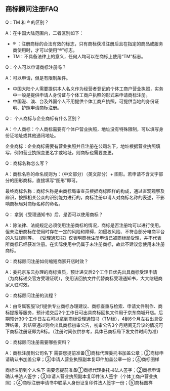 ## 商标顾问注册FAQ

Q：TM 和 ® 的区别？

A：在中国大陆范围内，二者区别如下：

- ® ：注册商标的合法有效的标志，只有商标获准注册后且在指定的商品或服务商使用时，才可以使用“®”标志。
- TM：不具备法律上的意义，任何人均可以在商标上使用“TM”标志。

Q：个人可以申请商标注册吗？

A：可以申请，但是有限制条件。

- 中国大陆个人需要提供本人名义作为经营者登记的个体工商户营业执照，实务中一般是提供申请人身份证与个体工商户执照的形式来申请商标注册。
- 中国港、澳、台及外国个人不用提供个体工商户执照，可提供当地的身份证明、护照申请商标注册。

Q： 个人商标与企业商标有什么区别？

A：个人商标：个人商标需要有个体户营业执照，地址没有特殊限制，可以填写身份证地址或其他通讯地址。

企业商标：企业商标需要有营业执照并且注册在公司名下，地址根据营业执照填写，例如营业执照变更名字或地址，则商标也需要变更。

Q：商标名称怎么写？

A：商标名称的命名规则为：（中文部分）（英文部分）+ 图形。若申请不含文字部分的图形商标，直接填写“图形”即可。

最终商标名称：商标名称是由商标局审查员根据商标图样的构成，通过直观观察及辨识，按照相关公众的识别能力进行的，商标注册申请人对商标名称的表述，不影响商标局对商标名称的命名。

Q： 拿到《受理通知书》后，是否可以使用商标？

A：除法律、法规规定必须使用注册商标的情况，商标是否注册均可以进行使用。但未注册商标在使用时存在一定的风险和障碍，如侵权风险、不符合部分电商平台的入驻规则等。
《受理通知书》仅表明商标注册申请已被商标局受理，并不代表所商标已经获准注册。在实际使用中仍属于未注册商标，故此不建议您使用未注册商标。

Q：商标顾问注册如何缩短商家开店时效？

A：委托京东云办理的商标资质，预计递交后2个工作日优先出具商标受理申请（为商标递交官方受理证明），使用该回执文件代替商标受理通知书，大大缩短商家入驻时效。

Q：商标顾问注册的流程？

A：由专属客服1对1提供专业商标办理建议、商标查重与检索、申请文件制作、商标提报等服务，预计递交后2个工作日可出具商标回执文件用于京东商城开店。后期预计30个工作日左右可以拿到商标受理通知书（TM标），4到6个月左右出具受理结果，若结果通过则会出具商标初审公告，初审公告3个月期间无异议的情况可下商标注册证即为R标。（注册时间仅供参考，具体已商标局下发文件时间为准）

Q：商标顾问注册需要哪些资料？

A：商标注册到公司名下
需要您提前准备①商标代理委托书加盖公章；②商标申请确认书加盖公章；③申请人营业执照副本复印件加盖公章一份；④商标图样

商标注册到个人名下
需要您提前准备①商标代理委托书法人签字；②商标申请确认书法人签字；③申请人营业执照副本复印件法人签字（个体工商户营业执照）；④商标注册申请书中联系人身份证复印件法人签字一份；⑤商标图样

